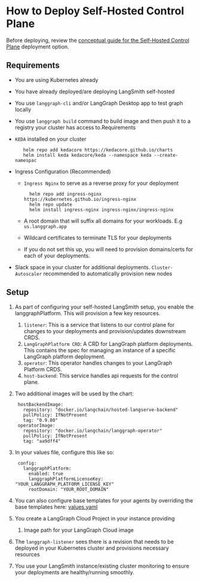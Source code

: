 # How to Deploy Self-Hosted Control Plane

Before deploying, review the [conceptual guide for the Self-Hosted Control Plane](../../concepts/langgraph_self_hosted_control_plane.md) deployment option.

## Requirements

- You are using Kubernetes already
- You have already deployed/are deploying LangSmith self-hosted
- You use `langgraph-cli` and/or LangGraph Desktop app to test graph locally
- You use `langgraph build` command to build image and then push it to a registry your cluster has access to.Requirements
- `KEDA` installed on your cluster

         helm repo add kedacore https://kedacore.github.io/charts 
         helm install keda kedacore/keda --namespace keda --create-namespac

- Ingress Configuration (Recommended)
    - `Ingress Nginx` to serve as a reverse proxy for your deployment

            helm repo add ingress-nginx https://kubernetes.github.io/ingress-nginx
            helm repo update
            helm install ingress-nginx ingress-nginx/ingress-nginx

    - A root domain that will suffix all domains for your workloads. E.g `us.langgraph.app`
    - Wildcard certificates to terminate TLS for your deployments
    - If you do not set this up, you will need to provision domains/certs for each of your deployments.

- Slack space in your cluster for additional deployments. `Cluster-Autoscaler` recommended to automatically provision new nodes

## Setup

1. As part of configuring your self-hosted LangSmith setup, you enable the langgraphPlatform. This will provision a few key resources.
    1. `listener`: This is a service that listens to our control plane for changes to your deployments and provision/updates downstream CRDS.
    1. `LangGraphPlatform CRD`: A CRD for LangGraph platform deployments. This contains the spec for managing an instance of a specific LangGraph platform deployment.
    1. `operator`: This operator handles changes to your LangGraph Platform CRDS.
    1. `host-backend`: This service handles api requests for the control plane.
1. Two additional images will be used by the chart:

        hostBackendImage:
          repository: "docker.io/langchain/hosted-langserve-backend"
          pullPolicy: IfNotPresent
          tag: "0.9.80"
        operatorImage:
          repository: "docker.io/langchain/langgraph-operator"
          pullPolicy: IfNotPresent
          tag: "aa9dff4"

1. In your values file, configure this like so:

        config:
          langgraphPlatform:
            enabled: true
            langgraphPlatformLicenseKey: "YOUR_LANGGRAPH_PLATFORM_LICENSE_KEY"
            rootDomain: "YOUR_ROOT_DOMAIN"

1. You can also configure base templates for your agents by overriding the base templates here: [values.yaml](https://github.com/langchain-ai/helm/blob/main/charts/langsmith/values.yaml#L898)
1. You create a LangGraph Cloud Project in your instance providing
    1. Image path for your LangGraph Cloud image
1. The `langgraph-listener` sees there is a revision that needs to be deployed in your Kubernetes cluster and provisions necessary resources
1. You use your LangSmith instance/existing cluster monitoring to ensure your deployments are healthy/running smoothly.
